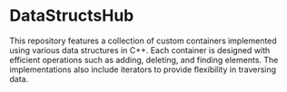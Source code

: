 # DataStructsHub
This repository features a collection of custom containers implemented using various data structures in C++. Each container is designed with efficient operations such as adding, deleting, and finding elements. The implementations also include iterators to provide flexibility in traversing data.
